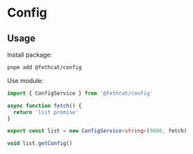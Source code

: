 # Config

## Usage

Install package:

```bash
pnpm add @fethcat/config
```

Use module:

```typescript
import { ConfigService } from '@fethcat/config'

async function fetch() {
  return 'list promise'
}

export const list = new ConfigService<string>(9000, fetch)

void list.getConfig()
```
